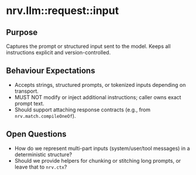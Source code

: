 # nrv.llm::request::input

## Purpose
Captures the prompt or structured input sent to the model. Keeps all instructions explicit and
version-controlled.

## Behaviour Expectations
- Accepts strings, structured prompts, or tokenized inputs depending on transport.
- MUST NOT modify or inject additional instructions; caller owns exact prompt text.
- Should support attaching response contracts (e.g., from `nrv.match.compileOneOf`).

## Open Questions
- How do we represent multi-part inputs (system/user/tool messages) in a deterministic structure?
- Should we provide helpers for chunking or stitching long prompts, or leave that to `nrv.ctx`?
